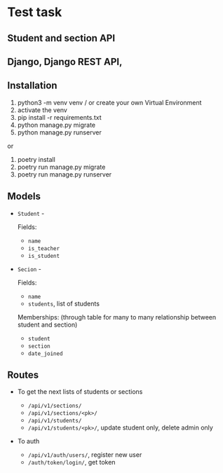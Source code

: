 # Test task
## Student and section API
## Django, Django REST API,

## Installation

1. python3 -m venv venv / or create your own Virtual Environment
2. activate the venv
3. pip install -r requirements.txt
4. python manage.py migrate
5. python manage.py runserver

or

1. poetry install
2. poetry run manage.py migrate
3. poetry run manage.py runserver

## Models

* `Student` - 

	Fields:

	* `name`
	* `is_teacher`
	* `is_student`

* `Secion` -  

	Fields:

	* `name`
	* `students`, list of students

    Memberships: (through table for many to many relationship between student and section)
    * `student`
    * `section`
    * `date_joined`

## Routes

* To get the next lists of students or sections

	* `/api/v1/sections/`
	* `/api/v1/sections/<pk>/`
	* `/api/v1/students/`
	* `/api/v1/students/<pk>/`, update student only, delete admin only

* To auth
	* `/api/v1/auth/users/`, register new user
	* `/auth/token/login/`, get token

